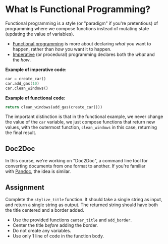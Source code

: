 # What Is Functional Programming?

Functional programming is a style (or "paradigm" if you're pretentious) of programming where we compose functions instead of mutating state (updating the value of variables).

- [Functional programming](https://en.wikipedia.org/wiki/Functional_programming) is more about declaring _what_ you want to happen, rather than _how_ you want it to happen.
- [Imperative](https://en.wikipedia.org/wiki/Imperative_programming) (or procedural) programming declares both the _what_ and the _how_.

**Example of imperative code:**

```py
car = create_car()
car.add_gas(10)
car.clean_windows()
```

**Example of functional code:**

```py
return clean_windows(add_gas(create_car()))
```

The important distinction is that in the functional example, we never change the value of the `car` variable, we just compose functions that return new values, with the outermost function, `clean_windows` in this case, returning the final result.

## Doc2Doc

In this course, we're working on "Doc2Doc", a command line tool for converting documents from one format to another. If you're familiar with [Pandoc](https://pandoc.org/), the idea is similar.

## Assignment

Complete the `stylize_title` function. It should take a single string as input, and return a single string as output. The returned string should have both the title centered and a border added.

- Use the provided functions `center_title` and `add_border`.
- Center the title _before_ adding the border.
- Do not create any variables.
- Use only 1 line of code in the function body.